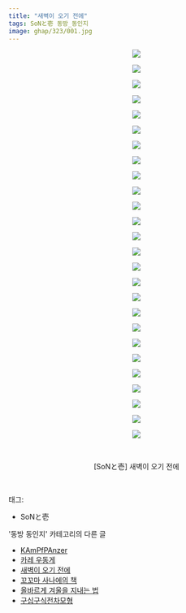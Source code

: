 ```yaml
---
title: "새벽이 오기 전에"
tags: SoNと壱 동방_동인지
image: ghap/323/001.jpg
---
```

<div class="article">
<p style="text-align: center; clear: none; float: none;"><img src="{{ site.nasurl }}/ghap/323/001.jpg"/></p>
<p style="text-align: center; clear: none; float: none;"><img src="{{ site.nasurl }}/ghap/323/002.jpg"/></p>
<p style="text-align: center; clear: none; float: none;"><img src="{{ site.nasurl }}/ghap/323/003.jpg"/></p>
<p style="text-align: center; clear: none; float: none;"><img src="{{ site.nasurl }}/ghap/323/004.jpg"/></p>
<p style="text-align: center; clear: none; float: none;"><img src="{{ site.nasurl }}/ghap/323/005.jpg"/></p>
<p style="text-align: center; clear: none; float: none;"><img src="{{ site.nasurl }}/ghap/323/006.jpg"/></p>
<p style="text-align: center; clear: none; float: none;"><img src="{{ site.nasurl }}/ghap/323/007.jpg"/></p>
<p style="text-align: center; clear: none; float: none;"><img src="{{ site.nasurl }}/ghap/323/008.jpg"/></p>
<p style="text-align: center; clear: none; float: none;"><img src="{{ site.nasurl }}/ghap/323/009.jpg"/></p>
<p style="text-align: center; clear: none; float: none;"><img src="{{ site.nasurl }}/ghap/323/010.jpg"/></p>
<p style="text-align: center; clear: none; float: none;"><img src="{{ site.nasurl }}/ghap/323/011.jpg"/></p>
<p style="text-align: center; clear: none; float: none;"><img src="{{ site.nasurl }}/ghap/323/012.jpg"/></p>
<p style="text-align: center; clear: none; float: none;"><img src="{{ site.nasurl }}/ghap/323/013.jpg"/></p>
<p style="text-align: center; clear: none; float: none;"><img src="{{ site.nasurl }}/ghap/323/014.jpg"/></p>
<p style="text-align: center; clear: none; float: none;"><img src="{{ site.nasurl }}/ghap/323/015.jpg"/></p>
<p style="text-align: center; clear: none; float: none;"><img src="{{ site.nasurl }}/ghap/323/016.jpg"/></p>
<p style="text-align: center; clear: none; float: none;"><img src="{{ site.nasurl }}/ghap/323/017.jpg"/></p>
<p style="text-align: center; clear: none; float: none;"><img src="{{ site.nasurl }}/ghap/323/018.jpg"/></p>
<p style="text-align: center; clear: none; float: none;"><img src="{{ site.nasurl }}/ghap/323/019.jpg"/></p>
<p style="text-align: center; clear: none; float: none;"><img src="{{ site.nasurl }}/ghap/323/020.jpg"/></p>
<p style="text-align: center; clear: none; float: none;"><img src="{{ site.nasurl }}/ghap/323/021.jpg"/></p>
<p style="text-align: center; clear: none; float: none;"><img src="{{ site.nasurl }}/ghap/323/022.jpg"/></p>
<p style="text-align: center; clear: none; float: none;"><img src="{{ site.nasurl }}/ghap/323/023.jpg"/></p>
<p style="text-align: center; clear: none; float: none;"><img src="{{ site.nasurl }}/ghap/323/024.jpg"/></p>
<p style="text-align: center; clear: none; float: none;"><img src="{{ site.nasurl }}/ghap/323/025.jpg"/></p>
<p style="text-align: center; clear: none; float: none;"><img src="{{ site.nasurl }}/ghap/323/026.jpg"/></p>
<p style="text-align: center; clear: none; float: none;"><br/></p>
<p style="text-align: center; clear: none; float: none;">[SoNと壱] 새벽이 오기 전에</p>
<p><br/></p>
</div><div class="tagTrail">
<p>태그: </p>
<ul>
<li>SoNと壱</li>
</ul>
</div><div class="another">
<p>'동방 동인지' 카테고리의 다른 글</p>
<ul>
<li><a href="/2016-06-20-ghap_327">KAmPfPAnzer</a></li>
<li><a href="/2016-06-20-ghap_326">카레 우동게</a></li>
<li><a href="/2016-06-20-ghap_323">새벽이 오기 전에</a></li>
<li><a href="/2016-06-20-ghap_322">꼬꼬마 사나에의 책</a></li>
<li><a href="/2016-06-20-ghap_321">올바르게 겨울을 지내는 법</a></li>
<li><a href="/2016-06-20-ghap_318">구십구식전차모형</a></li>
</ul>
</div><div class="cb_module cb_fluid">
<div class="cb_wrt cb_profile">
</div><!-- commentList close -->
</div>